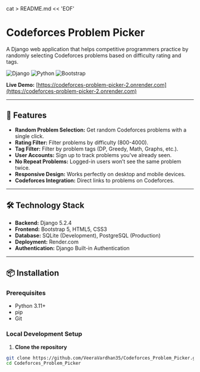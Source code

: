 cat > README.md << 'EOF'
# Codeforces Problem Picker

A Django web application that helps competitive programmers practice by randomly selecting Codeforces problems based on difficulty rating and tags.

![Django](https://img.shields.io/badge/Django-5.2.4-green.svg)
![Python](https://img.shields.io/badge/Python-3.11-blue.svg)
![Bootstrap](https://img.shields.io/badge/Bootstrap-5.3-purple.svg)

**Live Demo:** [https://codeforces-problem-picker-2.onrender.com](https://codeforces-problem-picker-2.onrender.com)

---

## 🚀 Features

- **Random Problem Selection:** Get random Codeforces problems with a single click.
- **Rating Filter:** Filter problems by difficulty (800-4000).
- **Tag Filter:** Filter by problem tags (DP, Greedy, Math, Graphs, etc.).
- **User Accounts:** Sign up to track problems you've already seen.
- **No Repeat Problems:** Logged-in users won’t see the same problem twice.
- **Responsive Design:** Works perfectly on desktop and mobile devices.
- **Codeforces Integration:** Direct links to problems on Codeforces.

---

## 🛠️ Technology Stack

- **Backend:** Django 5.2.4  
- **Frontend:** Bootstrap 5, HTML5, CSS3  
- **Database:** SQLite (Development), PostgreSQL (Production)  
- **Deployment:** Render.com  
- **Authentication:** Django Built-in Authentication  

---

## 📦 Installation

### Prerequisites

- Python 3.11+  
- pip  
- Git  

### Local Development Setup

1. **Clone the repository**

```bash
git clone https://github.com/VeeraVardhan35/Codeforces_Problem_Picker.git
cd Codeforces_Problem_Picker
